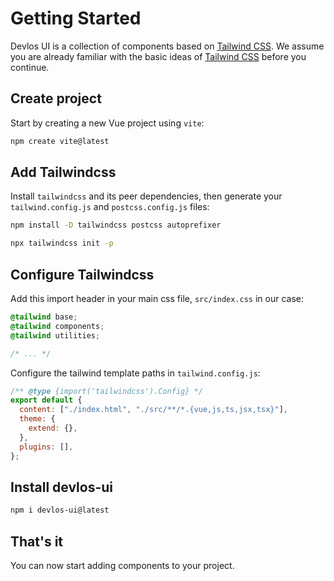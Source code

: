 # Getting Started

Devlos UI is a collection of components based on [Tailwind CSS](https://tailwindcss.com). We assume you are already familiar with the basic ideas of [Tailwind CSS](https://tailwindcss.com) before you continue.

## Create project

Start by creating a new Vue project using `vite`:

```bash
npm create vite@latest
```

## Add Tailwindcss

Install `tailwindcss` and its peer dependencies, then generate your `tailwind.config.js` and `postcss.config.js` files:

```bash
npm install -D tailwindcss postcss autoprefixer
```

```bash
npx tailwindcss init -p
```

## Configure Tailwindcss

Add this import header in your main css file, `src/index.css` in our case:

```css
@tailwind base;
@tailwind components;
@tailwind utilities;

/* ... */
```

Configure the tailwind template paths in `tailwind.config.js`:

```js
/** @type {import('tailwindcss').Config} */
export default {
  content: ["./index.html", "./src/**/*.{vue,js,ts,jsx,tsx}"],
  theme: {
    extend: {},
  },
  plugins: [],
};
```

## Install devlos-ui

```bash
npm i devlos-ui@latest
```

## That's it

You can now start adding components to your project.
